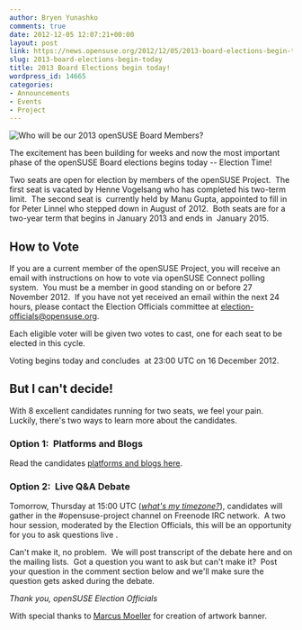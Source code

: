 ```yaml
---
author: Bryen Yunashko
comments: true
date: 2012-12-05 12:07:21+00:00
layout: post
link: https://news.opensuse.org/2012/12/05/2013-board-elections-begin-today/
slug: 2013-board-elections-begin-today
title: 2013 Board Elections begin today!
wordpress_id: 14665
categories:
- Announcements
- Events
- Project
---
```


![Who will be our 2013 openSUSE Board Members?](//news.opensuse.org/wp-content/uploads/2012/12/next-candidates.png)

The excitement has been building for weeks and now the most important phase of the openSUSE Board elections begins today -- Election Time!

Two seats are open for election by members of the openSUSE Project.  The first seat is vacated by Henne Vogelsang who has completed his two-term limit.  The second seat is  currently held by Manu Gupta, appointed to fill in for Peter Linnel who stepped down in August of 2012.  Both seats are for a two-year term that begins in January 2013 and ends in  January 2015.


## How to Vote


If you are a current member of the openSUSE Project, you will receive an email with instructions on how to vote via openSUSE Connect polling system.  You must be a member in good standing on or before 27 November 2012.  If you have not yet received an email within the next 24 hours, please contact the Election Officials committee at election-officials@opensuse.org.

Each eligible voter will be given two votes to cast, one for each seat to be elected in this cycle.

Voting begins today and concludes  at 23:00 UTC on 16 December 2012.


## But I can't decide!


With 8 excellent candidates running for two seats, we feel your pain.  Luckily, there's two ways to learn more about the candidates.


### Option 1:  Platforms and Blogs


Read the candidates [platforms and blogs here](https://en.opensuse.org/openSUSE:Board_election#Candidates).


### Option 2:  Live Q&A Debate


Tomorrow, Thursday at 15:00 UTC ([_what's my timezone?_](//www.worldtimeserver.com/convert_time_in_UTC.aspx)), candidates will gather in the #opensuse-project channel on Freenode IRC network.  A two hour session, moderated by the Election Officials, this will be an opportunity for you to ask questions live .

Can't make it, no problem.  We will post transcript of the debate here and on the mailing lists.  Got a question you want to ask but can't make it?  Post your question in the comment section below and we'll make sure the question gets asked during the debate.

_Thank you,
openSUSE Election Officials_

With special thanks to [Marcus Moeller](//www.marcusmoeller.ch/) for creation of artwork banner.
